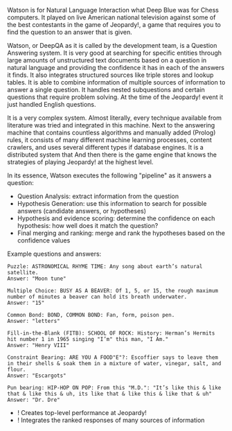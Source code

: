 Watson is for Natural Language Interaction what Deep Blue was for Chess computers. It played on live American national television against some of the best contestants in the game of Jeopardy!, a game that requires you to find the question to an answer that is given.

Watson, or DeepQA as it is called by the development team, is a Question Answering system. It is very good at searching for specific entities through large amounts of unstructured text documents  based on a question in natural language and providing the confidence it has in each of the answers it finds. It also integrates structured sources like triple stores and lookup tables. It is able to combine information of multiple sources of information to answer a single question. It handles nested subquestions and certain questions that require problem solving. At the time of the Jeopardy! event it just handled English questions.

It is a very complex system. Almost literally, every technique available from literature was tried and integrated in this machine. Next to the answering machine that contains countless algorithms and manually added (Prolog) rules, it consists of many different machine learning processes, content crawlers, and uses several different types if database engines. It is a distributed system that And then there is the game engine that knows the strategies of playing Jeopardy! at the highest level. 

In its essence, Watson executes the following "pipeline" as it answers a question:

- Question Analysis: extract information from the question
- Hypothesis Generation: use this information to search for possible answers (candidate answers, or hypotheses)
- Hypothesis and evidence scoring: determine the confidence on each hypothesis: how well does it match the question?
- Final merging and ranking: merge and rank the hypotheses based on the confidence values

Example questions and answers:

~~~
Puzzle: ASTRONOMICAL RHYME TIME: Any song about earth’s natural satellite. 
Answer: "Moon tune"

Multiple Choice: BUSY AS A BEAVER: Of 1, 5, or 15, the rough maximum number of minutes a beaver can hold its breath underwater. 
Answer: "15"

Common Bond: BOND, COMMON BOND: Fan, form, poison pen. 
Answer: "letters"

Fill-in-the-Blank (FITB): SCHOOL OF ROCK: History: Herman’s Hermits hit number 1 in 1965 singing "I’m" this man, "I Am." 
Answer: "Henry VIII"

Constraint Bearing: ARE YOU A FOOD"E"?: Escoffier says to leave them in their shells & soak them in a mixture of water, vinegar, salt, and flour. 
Answer: "Escargots"

Pun bearing: HIP-HOP ON POP: From this "M.D.": "It’s like this & like that & like this & uh, its like that & like this & like that & uh" 
Answer: "Dr. Dre"
~~~    
 
+ ! Creates top-level performance at Jeopardy! 
+ ! Integrates the ranked responses of many sources of information 
